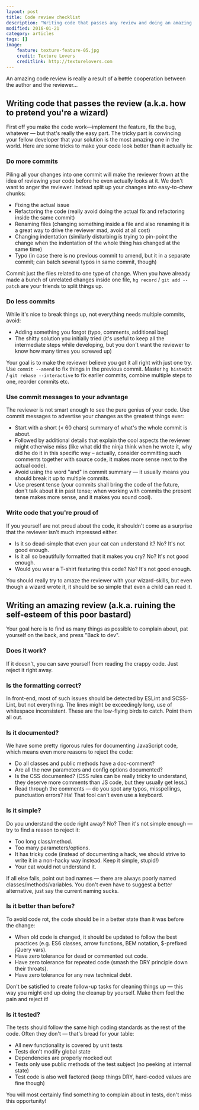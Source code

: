 ```yaml
---
layout: post
title: Code review checklist
description: "Writing code that passes any review and doing an amazing review"
modified: 2016-01-21
category: articles
tags: []
image:
    feature: texture-feature-05.jpg
    credit: Texture Lovers
    creditlink: http://texturelovers.com
---
```


An amazing code review is really a result of a <del>battle</del> cooperation between the author and the reviewer...

## Writing code that passes the review (a.k.a. how to pretend you're a wizard)

First off you make the code work—implement the feature, fix the bug, whatever — but that's really the easy part.
The tricky part is convincing your fellow developer that your solution is the most amazing one in the world.
Here are some tricks to make your code look better than it actually is:

### Do more commits

Piling all your changes into one commit will make the reviewer frown at the idea of reviewing your code before he even actually looks at it.
We don't want to anger the reviewer.
Instead split up your changes into easy-to-chew chunks:

  * Fixing the actual issue
  * Refactoring the code
    (really avoid doing the actual fix and refactoring inside the same commit)
  * Renaming files
    (changing something inside a file and also renaming it is a great way to drive the reviewer mad, avoid at all cost)
  * Changing indentation
    (similarly disturbing is trying to pin-point the change when the indentation of the whole thing has changed at the same time)
  * Typo
    (in case there is no previous commit to amend, but it in a separate commit;
    can batch several typos in same commit, though)

Commit just the files related to one type of change.
When you have already made a bunch of unrelated changes inside one file, `hg record` / `git add --patch` are your friends to split things up.

### Do less commits

While it's nice to break things up, not everything needs multiple commits, avoid:

  * Adding something you forgot
    (typo, comments, additional bug)
  * The shitty solution you initially tried
    (it's useful to keep all the intermediate steps while developing, but you don't want the reviewer to know how many times you screwed up)

Your goal is to make the reviewer believe you got it all right with just one try.
Use `commit --amend` to fix things in the previous commit.
Master `hg histedit` / `git rebase --interactive` to fix earlier commits, combine multiple steps to one, reorder commits etc.

### Use commit messages to your advantage

The reviewer is not smart enough to see the pure genius of your code.
Use commit messages to advertise your changes as the greatest things ever:

  * Start with a short (< 60 chars) summary of what's the whole commit is about.
  * Followed by additional details that explain the cool aspects the reviewer might otherwise miss
    (like what did the ninja think when he wrote it, why did he do it in this specific way –
    actually, consider committing such comments together with source code, it makes more sense next to the actual code).
  * Avoid using the word "and" in commit summary —
    it usually means you should break it up to multiple commits.
  * Use present tense
    (your commits shall bring the code of the future, don't talk about it in past tense;
    when working with commits the present tense makes more sense, and it makes you sound cool).

### Write code that you're proud of

If you yourself are not proud about the code, it shouldn't come as a surprise that the reviewer isn't much impressed either.

  * Is it so dead-simple that even your cat can understand it?
    No? It's not good enough.
  * Is it all so beautifully formatted that it makes you cry?
    No? It's not good enough.
  * Would you wear a T-shirt featuring this code?
    No? It's not good enough.

You should really try to amaze the reviewer with your wizard-skills, but even though a wizard wrote it, it should be so simple that even a child can read it.

## Writing an amazing review (a.k.a. ruining the self-esteem of this poor bastard)

Your goal here is to find as many things as possible to complain about, pat yourself on the back, and press "Back to dev".

### Does it work?

If it doesn't, you can save yourself from reading the crappy code.
Just reject it right away.

### Is the formatting correct?

In front-end, most of such issues should be detected by ESLint and SCSS-Lint, but not everything.
The lines might be exceedingly long, use of whitespace inconsistent.
These are the low-flying birds to catch.
Point them all out.

### Is it documented?

We have some pretty rigorous rules for documenting JavaScript code, which means even more reasons to reject the code:

  * Do all classes and public methods have a doc-comment?
  * Are all the new parameters and config options documented?
  * Is the CSS documented?
    (CSS rules can be really tricky to understand, they deserve more comments than JS code, but they usually get less.)
  * Read through the comments —
    do you spot any typos, misspellings, punctuation errors?
    Ha! That fool can't even use a keyboard.

### Is it simple?

Do you understand the code right away?
No? Then it's not simple enough — try to find a reason to reject it:

  * Too long class/method.
  * Too many parameters/options.
  * It has tricky code
    (instead of documenting a hack, we should strive to write it in a non-hacky way instead. Keep it simple, stupid!)
  * Your cat would not understand it.

If all else fails, point out bad names — there are always poorly named classes/methods/variables.
You don't even have to suggest a better alternative, just say the current naming sucks.

### Is it better than before?

To avoid code rot, the code should be in a better state than it was before the change:

  * When old code is changed, it should be updated to follow the best practices
    (e.g. ES6 classes, arrow functions, BEM notation, $-prefixed jQuery vars).
  * Have zero tolerance for dead or commented out code.
  * Have zero tolerance for repeated code
    (smash the DRY principle down their throats).
  * Have zero tolerance for any new technical debt.

Don't be satisfied to create follow-up tasks for cleaning things up —
this way you might end up doing the cleanup by yourself.
Make them feel the pain and reject it!

### Is it tested?

The tests should follow the same high coding standards as the rest of the code.
Often they don't — that's bread for your table:

  * All new functionality is covered by unit tests
  * Tests don't modify global state
  * Dependencies are properly mocked out
  * Tests only use public methods of the test subject
    (no peeking at internal state)
  * Test code is also well factored
    (keep things DRY, hard-coded values are fine though)

You will most certainly find something to complain about in tests, don't miss this opportunity!
